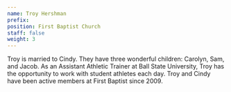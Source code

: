 ```yaml
---
name: Troy Hershman
prefix: 
position: First Baptist Church
staff: false
weight: 3
---
```


Troy is married to Cindy. They have three wonderful children: Carolyn, Sam, and Jacob. As an Assistant Athletic Trainer at Ball State University, Troy has the opportunity to work with student athletes each day. Troy and Cindy have been active members at First Baptist since 2009.
